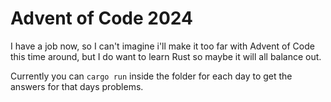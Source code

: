 # Advent of Code 2024

I have a job now, so I can't imagine i'll make it too far with Advent of Code
this time around, but I do want to learn Rust so maybe it will all balance
out.

Currently you can `cargo run` inside the folder for each day to get the answers
for that days problems.

[1]: https://adventofcode.com/2024
